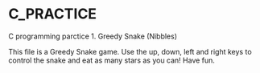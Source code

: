 # C_PRACTICE
C programming parctice 1. Greedy Snake (Nibbles)

This file is a Greedy Snake game. Use the up, down, left and right keys to control the snake and eat as many stars as you can!
Have fun.
